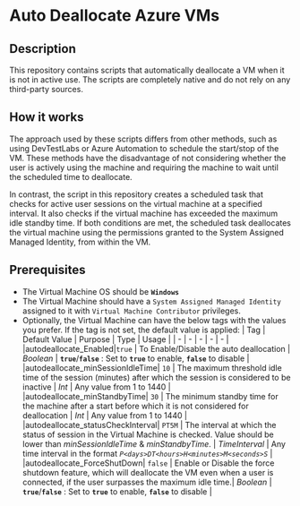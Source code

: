 # Auto Deallocate Azure VMs

## Description
 This repository contains scripts that automatically deallocate a VM when it is not in active use. The scripts are completely native and do not rely on any third-party sources.
 
 
 ## How it works
 The approach used by these scripts differs from other methods, such as using DevTestLabs or Azure Automation to schedule the start/stop of the VM. These methods have the disadvantage of not considering whether the user is actively using the machine and requiring the machine to wait until the scheduled time to deallocate.

In contrast, the script in this repository creates a scheduled task that checks for active user sessions on the virtual machine at a specified interval. It also checks if the virtual machine has exceeded the maximum idle standby time. If both conditions are met, the scheduled task deallocates the virtual machine using the permissions granted to the System Assigned Managed Identity, from within the VM.

## Prerequisites

- The Virtual Machine OS should be **`Windows`**
- The Virtual Machine should have a `System Assigned Managed Identity` assigned to it with `Virtual Machine Contributor` privileges.
- Optionally, the Virtual Machine can have the below tags with the values you prefer. If the tag is not set, the default value is applied:
  | Tag | Default Value | Purpose | Type | Usage |
  | - | - | - | - | - |
  |autodeallocate_Enabled|`true` | To Enable/Disable the auto deallocation | *Boolean* | **`true`**/**`false`** : Set to **`true`** to enable, **`false`** to disable |
  |autodeallocate_minSessionIdleTime| `10` | The maximum threshold idle time of the session (minutes) after which the session is considered to be inactive | *Int* | Any value from 1 to 1440 |
  |autodeallocate_minStandbyTime| `30` | The minimum standby time for the machine after a start before which it is not considered for deallocation | *Int* | Any value from 1 to 1440 |
  |autodeallocate_statusCheckInterval| `PT5M` | The interval at which the status of session in the Virtual Machine is checked. Value should be lower than *minSessionIdleTime* & *minStandbyTime*. | *TimeInterval* | Any time interval in the format *`P<days>DT<hours>H<minutes>M<seconds>S`* |
  |autodeallocate_ForceShutDown| `false` | Enable or Disable the force shutdown feature, which will deallocate the VM even when a user is connected, if the user surpasses the maximum idle time.| *Boolean* | **`true`**/**`false`** : Set to **`true`** to enable, **`false`** to disable |





